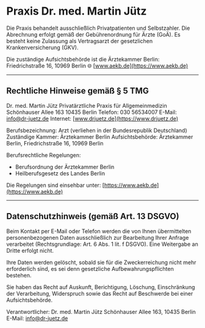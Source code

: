 # Praxis Dr. med. Martin Jütz

Die Praxis behandelt ausschließlich Privatpatienten und Selbstzahler.
Die Abrechnung erfolgt gemäß der Gebührenordnung für Ärzte (GoÄ).
Es besteht keine Zulassung als Vertragsarzt der gesetzlichen Krankenversicherung (GKV).

Die zuständige Aufsichtsbehörde ist die Ärztekammer Berlin:
Friedrichstraße 16, 10969 Berlin
🌐 [www.aekb.de](https://www.aekb.de)

---

## Rechtliche Hinweise gemäß § 5 TMG

Dr. med. Martin Jütz
Privatärztliche Praxis für Allgemeinmedizin
Schönhauser Allee 163
10435 Berlin
Telefon: 030 56534007
E-Mail: [info@dr-juetz.de](mailto:info@dr-juetz.de)
Internet: [www.drjuetz.de](https://www.drjuetz.de)

Berufsbezeichnung: Arzt (verliehen in der Bundesrepublik Deutschland)
Zuständige Kammer: Ärztekammer Berlin
Aufsichtsbehörde: Ärztekammer Berlin, Friedrichstraße 16, 10969 Berlin

Berufsrechtliche Regelungen:

- Berufsordnung der Ärztekammer Berlin
- Heilberufsgesetz des Landes Berlin

Die Regelungen sind einsehbar unter: [https://www.aekb.de](https://www.aekb.de)

---

## Datenschutzhinweis (gemäß Art. 13 DSGVO)

Beim Kontakt per E-Mail oder Telefon werden die von Ihnen übermittelten personenbezogenen Daten ausschließlich zur Bearbeitung Ihrer Anfrage verarbeitet (Rechtsgrundlage: Art. 6 Abs. 1 lit. f DSGVO). Eine Weitergabe an Dritte erfolgt nicht.

Ihre Daten werden gelöscht, sobald sie für die Zweckerreichung nicht mehr erforderlich sind, es sei denn gesetzliche Aufbewahrungspflichten bestehen.

Sie haben das Recht auf Auskunft, Berichtigung, Löschung, Einschränkung der Verarbeitung, Widerspruch sowie das Recht auf Beschwerde bei einer Aufsichtsbehörde.

Verantwortlicher:
Dr. med. Martin Jütz
Schönhauser Allee 163, 10435 Berlin
E-Mail: [info@dr-juetz.de](mailto:info@dr-juetz.de)
